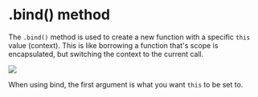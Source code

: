 # .bind() method

The <code>.bind()</code> method is used to create a new function with a specific <code>this</code> value (context). This is like borrowing a function that's scope is encapsulated, but switching the context to the current call.

![](/assets/bind.png)

When using bind, the first argument is what you want <code>this</code> to be set to.
